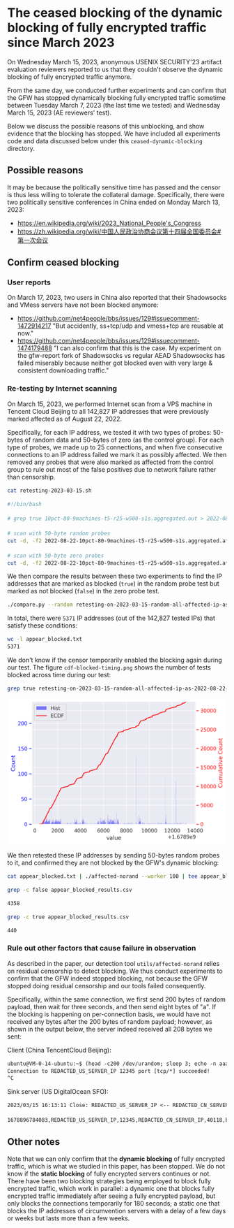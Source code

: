 # The ceased blocking of the dynamic blocking of fully encrypted traffic since March 2023

On Wednesday March 15, 2023, anonymous USENIX SECURITY'23 artifact evaluation reviewers reported to us that they couldn't observe the dynamic blocking of fully encrypted traffic anymore.

From the same day, we conducted further experiments and can confirm that the GFW has stopped dynamically blocking fully encrypted traffic sometime between Tuesday March 7, 2023 (the last time we tested) and Wednesday March 15, 2023 (AE reviewers' test).

Below we discuss the possible reasons of this unblocking, and show evidence that the blocking has stopped. We have included all experiments code and data discussed below under this `ceased-dynamic-blocking` directory.

## Possible reasons

It may be because the politically sensitive time has passed and the censor is thus less willing to tolerate the collateral damage. Specifically, there were two politically sensitive conferences in China ended on Monday March 13, 2023:

* https://en.wikipedia.org/wiki/2023_National_People's_Congress
* https://zh.wikipedia.org/wiki/中国人民政治协商会议第十四届全国委员会#第一次会议

## Confirm ceased blocking

### User reports

On March 17, 2023, two users in China also reported that their Shadowsocks and VMess servers have not been blocked anymore:

* https://github.com/net4people/bbs/issues/129#issuecomment-1472914217 "But accidently, ss+tcp/udp and vmess+tcp are reusable at now."
* https://github.com/net4people/bbs/issues/129#issuecomment-1474179488 "I can also confirm that this is the case. My experiment on the gfw-report fork of Shadowsocks vs regular AEAD Shadowsocks has failed miserably because neither got blocked even with very large & consistent downloading traffic."

### Re-testing by Internet scanning

On March 15, 2023, we performed Internet scan from a VPS machine in Tencent Cloud Beijing to all 142,827 IP addresses that were previously marked affected as of August 22, 2022.

Specifically, for each IP address, we tested it with two types of probes: 50-bytes of random data and 50-bytes of zero (as the control group). For each type of probes, we made up to 25 connections, and when five consecutive connections to an IP address failed we mark it as possibly affected. We then removed any probes that were also marked as affected from the control group to rule out most of the false positives due to network failure rather than censorship.

```sh
cat retesting-2023-03-15.sh
```

```sh
#!/bin/bash

# grep true 10pct-80-9machines-t5-r25-w500-s1s.aggregated.out > 2022-08-22-10pct-80-9machines-t5-r25-w500-s1s.aggregated.affected.out

# scan with 50-byte random probes
cut -d, -f2 2022-08-22-10pct-80-9machines-t5-r25-w500-s1s.aggregated.affected.out | cut -d\: -f1 | ./affected-norand -p 80 -worker 500 | tee retesting-on-2023-03-15-random-all-affected-ip-as-2022-08-22-10pct-80-1machine-t5-r25-w500-s1s.out

# scan with 50-byte zero probes
cut -d, -f2 2022-08-22-10pct-80-9machines-t5-r25-w500-s1s.aggregated.affected.out | cut -d\: -f1 | ./affected-norand -p 80 -worker 500 -payload 0000000000000000000000000000000000000000000000000000000000000000000000000000000000000000000000000000 | tee retesting-on-2023-03-15-zero-all-affected-ip-as-2022-08-22-10pct-80-1machine-t5-r25-w500-s1s.out
```

We then compare the results between these two experiments to find the IP addresses that are marked as blocked (`true`) in the random probe test but marked as not blocked (`false`) in the zero probe test.

```sh
./compare.py --random retesting-on-2023-03-15-random-all-affected-ip-as-2022-08-22-10pct-80-1machine-t5-r25-w500-s1s.out --zero retesting-on-2023-03-15-zero-all-affected-ip-as-2022-08-22-10pct-80-1machine-t5-r25-w500-s1s.out 2>/dev/null | grep "true;false" | cut -d\; -f1 | cut -d\: -f1 > appear_blocked.txt
```

In total, there were `5371` IP addresses (out of the 142,827 tested IPs) that satisfy these conditions:

```sh
wc -l appear_blocked.txt
5371
```

We don't know if the censor temporarily enabled the blocking again during our test. The figure `cdf-blocked-timing.png` shows the number of tests blocked across time during our test:

```sh
grep true retesting-on-2023-03-15-random-all-affected-ip-as-2022-08-22-10pct-80-1machine-t5-r25-w500-s1s.out | cut -d, -f1 | cdf.py -o cdf-blocked-timing.png
```

![CDF of the number of hosts marked as marked](./cdf-blocked-timing.png)


We then retested these IP addresses by sending 50-bytes random probes to it, and confirmed they are not blocked by the GFW's dynamic blocking:

```sh
cat appear_blocked.txt | ./affected-norand --worker 100 | tee appear_blocked_results.csv
```

```sh
grep -c false appear_blocked_results.csv
```
```txt
4358
```

```sh
grep -c true appear_blocked_results.csv
```
```txt
440
```


### Rule out other factors that cause failure in observation

As described in the paper, our detection tool `utils/affected-norand` relies on residual censorship to detect blocking. We thus conduct experiments to confirm that the GFW indeed stopped blocking, not because the GFW stopped doing residual censorship and our tools failed consequently.

Specifically, within the same connection, we first send 200 bytes of random payload, then wait for three seconds, and then send eight bytes of "a". If the blocking is happening on per-connection basis, we would have not received any bytes after the 200 bytes of random payload; however, as shown in the output below, the server indeed received all 208 bytes we sent:

Client (China TencentCloud Beijing):

```txt
ubuntu@VM-0-14-ubuntu:~$ (head -c200 /dev/urandom; sleep 3; echo -n aaaaaaaa) | nc -vn REDACTED_US_SERVER_IP 12345
Connection to REDACTED_US_SERVER_IP 12345 port [tcp/*] succeeded!
^C
```

Sink server (US DigitalOcean SFO):

```txt
2023/03/15 16:13:11 Close: REDACTED_US_SERVER_IP <-- REDACTED_CN_SERVER_IP:40118, by client after 6.975661792 seconds. Received 208 bytes in total

1678896784083,REDACTED_US_SERVER_IP,12345,REDACTED_CN_SERVER_IP,40118,b1fe461a0d6f5a349eeb7dbe2c9ea0b2c694234ce8653fb61c60541917e335a37be79a72b07c8f3a3db04db28ee105ad13d60e035007558d30543243a63f7e1d4af2c6fd5337b54778598e16c7f70f70175fcee9c15556e12dae1cbb9c8e4a0398b79c853cb56d58e729928bda84275d1101594a6c6fad9ba5478da51449bfba6d79c0fa45f8e9ebda867eaa532c849c9bdcdbe54903cf4402a3db695b23fe0b554eb122acbaea66d446946ea656194cd121997394786e4e8ae47aca5e0aadb61bb57865a6f5a5866161616161616161,208,6.976
```

## Other notes

Note that we can only confirm that the **dynamic blocking** of fully encrypted traffic, which is what we studied in this paper, has been stopped. We do not know if the **static blocking** of fully encrypted servers continues or not. There have been two blocking strategies being employed to block fully encrypted traffic, which work in parallel: a dynamic one that blocks fully encrypted traffic immediately after seeing a fully encrypted payload, but only blocks the connections temporarily for 180 seconds; a static one that blocks the IP addresses of circumvention servers with a delay of a few days or weeks but lasts more than a few weeks.
